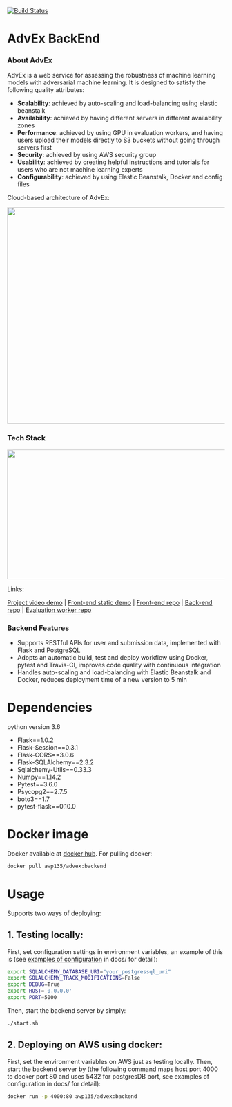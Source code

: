 [![Build Status](https://travis-ci.com/ShangwuYao/AdvEx_BE.svg?branch=master)](https://travis-ci.com/ShangwuYao/AdvEx_BE)
# AdvEx BackEnd
### About AdvEx
AdvEx is a web service for assessing the robustness of machine learning models with adversarial machine learning. It is designed to satisfy the following quality attributes:
- **Scalability**: achieved by auto-scaling and load-balancing using elastic beanstalk
- **Availability**: achieved by having different servers in different availability zones
- **Performance**: achieved by using GPU in evaluation workers, and having users upload their models directly to S3 buckets without going through servers first
- **Security**: achieved by using AWS security group
- **Usability**: achieved by creating helpful instructions and tutorials for users who are not machine learning experts
- **Configurability**: achieved by using Elastic Beanstalk, Docker and config files


Cloud-based architecture of AdvEx: 

<p align="center">
<img src="https://pic-markdown.s3.amazonaws.com/region=us-west-2&tab=overview/2018-08-06-013104.png" width=600 height=500/>
</p>

### Tech Stack
<p align="center">
<img src="https://pic-markdown.s3.amazonaws.com/region=us-west-2&tab=overview/2018-08-06-021058.png" width=600 height=300/>
</p>

Links:

[Project video demo](https://www.youtube.com/watch?v=KJ1zZsia5yQ) | [Front-end static demo](https://dnc1994.com/AdvEx-FE/) | [Front-end repo](https://github.com/dnc1994/AdvEx-FE) | [Back-end repo](https://github.com/ShangwuYao/AdvEx_BE) | [Evaluation worker repo](https://github.com/ShangwuYao/AdvEx_Evaluation)

### Backend Features
- Supports RESTful APIs for user and submission data, implemented with Flask and PostgreSQL
- Adopts an automatic build, test and deploy workflow using Docker, pytest and Travis-CI, improves code quality with continuous integration
- Handles auto-scaling and load-balancing with Elastic Beanstalk and Docker, reduces deployment time of a new version to 5 min

# Dependencies
python version 3.6
- Flask==1.0.2
- Flask-Session==0.3.1
- Flask-CORS==3.0.6
- Flask-SQLAlchemy==2.3.2
- Sqlalchemy-Utils==0.33.3
- Numpy==1.14.2
- Pytest==3.6.0
- Psycopg2==2.7.5
- boto3==1.7
- pytest-flask==0.10.0

# Docker image
Docker available at [docker hub](https://hub.docker.com/r/awp135/advex/tags/).
For pulling docker:
```bash
docker pull awp135/advex:backend
```

# Usage
Supports two ways of deploying:
## 1. Testing locally: 
First, set configuration settings in environment variables, an example of this is (see [examples of configuration](https://github.com/ShangwuYao/AdvEx_BE/tree/master/docs) in docs/ for detail):
```bash
export SQLALCHEMY_DATABASE_URI="your_postgressql_uri"
export SQLALCHEMY_TRACK_MODIFICATIONS=False
export DEBUG=True
export HOST='0.0.0.0'
export PORT=5000
```
Then, start the backend server by simply:
```bash
./start.sh
```

## 2. Deploying on AWS using docker:
First, set the environment variables on AWS just as testing locally. 
Then, start the backend server by (the following command maps host port 4000 to docker port 80 and uses 5432 for postgresDB port, see examples of configuration in docs/ for detail):
```bash
docker run -p 4000:80 awp135/advex:backend
```
